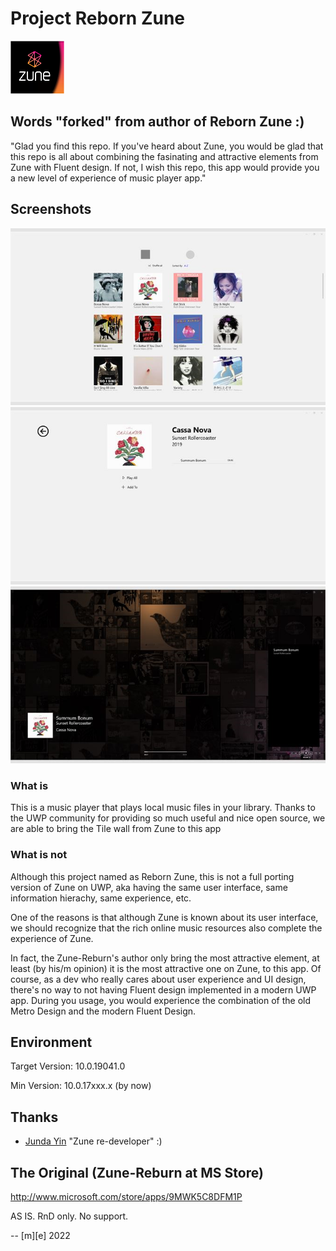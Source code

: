 # Project Reborn Zune
![Zune Logo](Artwork/Zune-Reburn.png)

## Words "forked" from author of Reborn Zune :)
"Glad you find this repo. If you've heard about Zune, you would be glad that this repo is all about 
combining the fasinating and attractive elements from Zune with Fluent design.
If not, I wish this repo, this app would provide you a new level of experience of music player app."

## Screenshots
![Pic 1](Artwork/pic1.png)
![Pic 2](Artwork/pic2.png)
![Pic 3](Artwork/pic3.png)

### What is
This is a music player that plays local music files in your library. 
Thanks to the UWP community for providing so much useful and nice open source, 
we are able to bring the Tile wall from Zune to this app

### What is not
Although this project named as Reborn Zune, this is not a full porting version of Zune on UWP, 
aka having the same user interface, same information hierachy, same experience, etc.

One of the reasons is that although Zune is known about its user interface, 
we should recognize that the rich online music resources also complete the experience of Zune.

In fact, the Zune-Reburn's author only bring the most attractive element, 
at least (by his/m opinion) it is the most attractive one on Zune, to this app. 
Of course, as a dev who really cares about user experience and UI design, 
there's no way to not having Fluent design implemented in a modern UWP app. 
During you usage, you would experience the combination of the old Metro Design 
and the modern Fluent Design.


## Environment
Target Version: 10.0.19041.0

Min Version: 10.0.17xxx.x (by now)

## Thanks
- [Junda Yin](https://github.com/jasonwun/) "Zune re-developer" :)

## The Original (Zune-Reburn at MS Store) 
http://www.microsoft.com/store/apps/9MWK5C8DFM1P


AS IS. RnD only. No support.

-- [m][e] 2022
